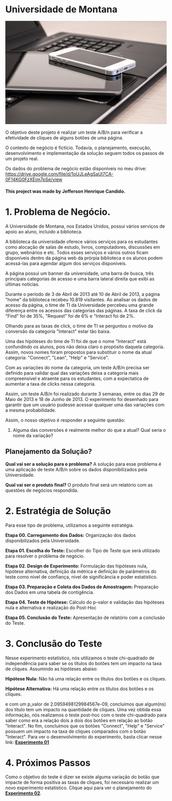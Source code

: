 # Universidade de Montana

<img src="https://github.com/jefferson-datascience/project_eletronic_house/blob/main/images/logo_eletronic_house.jpg" alt="logo" style="zoom:80%;" />

O objetivo deste projeto é realizar um teste A/B/n para verificar a efetividade de cliques de alguns botões de uma página.

O contexto de negócio é fictício. Todavia, o planejamento, execução, desenvolvimento e implementação da solução seguem todos os passos de um projeto real.

Os dados do problema de negócio estão disponíveis no meu drive: https://drive.google.com/file/d/1oUJLeAgSaUI7CA-0F14KG0FzXEim7pSe/view

#### This project was made by Jefferson Henrique Candido.

# 1. Problema de Negócio.

A Universidade de Montana, nos Estados Unidos, possui vários serviços de apoio ao aluno, incluido a biblioteca.

A biblioteca da universidade oferece vários serviços para os estudantes como alocação de salas de estudo, livros, computadores, discussões em grupo, webnários e etc. Todos esses serviços e vários outros ficam disponíveis dentro da página web da prórpia biblioteca e os alunos podem acessá-las para agendar algum dos serviços disponíveis.

A página possui um banner da universidade, uma barra de busca, três principais categorias de acesso e uma barra lateral direita que exibi as últimas notícias.

Durante o período de 3 de Abril de 2013 até 10 de Abril de 2013, a página "home" da biblioteca recebeu 10.819 visitantes. Ao analisar os dados de acesso da página, o time de TI da Universidade percebeu uma grande diferença entre os acessos das categorias das páginas. A taxa de click da "Find" foi de 35%, "Request" foi de 6% e "Interact foi de 2%.

Olhando para as taxas de click, o time de TI se perguntou o motivo da conversão da categoria "Interact" estar tão baixa.

Uma das hipóteses do time de TI foi de que o nome "Interact" está confundindo os alunos, pois não deixa claro o propósito daquela categoria. Assim, novos nomes foram propostos para substituir o nome da atual categoria: "Connect", "Lean", "Help" e "Service".

Com as variações do nome da categoria, um teste A/B/n precisa ser definido para validar qual das variações deixa a categoria mais compreensível e atraente para os estudantes, com a expectatica de aumentar a taxa de clicks nessa categoria.

Assim, um teste A/B/n foi realizado durante 3 semanas, entre os dias 29 de Maio de 2013 e 18 de Junho de 2013. O experimento foi desenhado para garantir que um usuário pudesse acessar qualquer uma das variações com a mesma probabilidade.

Assim, o nosso objetivo é responder a seguinte questão:
 
1. Alguma das conversões é realmente melhor do que a atual? Qual seria o nome da variação?


 ## Planejamento da Solução?
 
**Qual vai ser a solução para o problema?** A solução para esse problema é uma aplicação de teste A/B/n sobre os dados disponibilizados pela Universidade.
 
**Qual vai ser o produto final?** O produto final será um relatório com as questões de negócios respondida. 

# 2. Estratégia de Solução

Para esse tipo de problema, utilizamos a seguinte estratégia.

**Etapa 00. Carregamento dos Dados:** Organização dos dados disponibilizados pela Universidade.

**Etapa 01. Escolha do Teste:** Escolher do Tipo de Teste que será utilizado para resolver o problema de negócio.

**Etapa 02. Design de Experimento:** Formulação das hipóteses nula, hipótese alternativa, definição da métrica e definição de parâmetros do teste como nível de confiança, nível de significância e poder estatístico.

**Etapa 03. Preparação e Coleta dos Dados de Amostragem:** Preparação dos Dados em uma tabela de contigência.

**Etapa 04. Teste de Hipótese:** Cálculo do p-valor e validação das hipóteses nula e alternativa e realização do Post-Hoc

**Etapa 05. Conclusão do Teste:** Apresentação de relatório com a conclusão do Teste.

# 3. Conclusão do Teste

Nesse experimento estatístico, nós utilizamos o teste chi-quadrado de independência para saber se os títulos do botões tem um impacto na taxa de cliques. Assumindo as hipóteses abaixo: 

**Hipótese Nula:** Não há uma relação entre os títulos dos botões e os cliques.

**Hipótese Alternativa:** Há uma relação entre os títulos dos botões e os cliques.

e com um p_valor de 2.0959498129984567e-09, concluímos que algum(ns) dos título tem um impacto na quantidade de cliques. Uma vez obtida essa informação, nós realizamos o teste post-hoc com o teste chi-quadrado para saber como era a relação dois a dois dos botões em relação ao botão "Interact". No fim, concluímos que os botões "Connect", "Help" e "Service" possuem um impacto na taxa de cliques comparados com o botão "Interact". Para ver o desenvolvimento do experimento, basta clicar nesse link: **[Experimento 01](https://github.com/jefferson-datascience/project_university_montana/blob/main/Project%20University%20Montana/notebooks/teste_relacao_titulos_cliques.ipynb)**

# 4. Próximos Passos

Como o objetivo do teste é dizer se existe alguma variação do botão que impacte de forma positiva as taxas de cliques, foi necessário realizar um novo experimento estatístico. Clique aqui para ver o planejamento do **[Experimento 02]()**.
